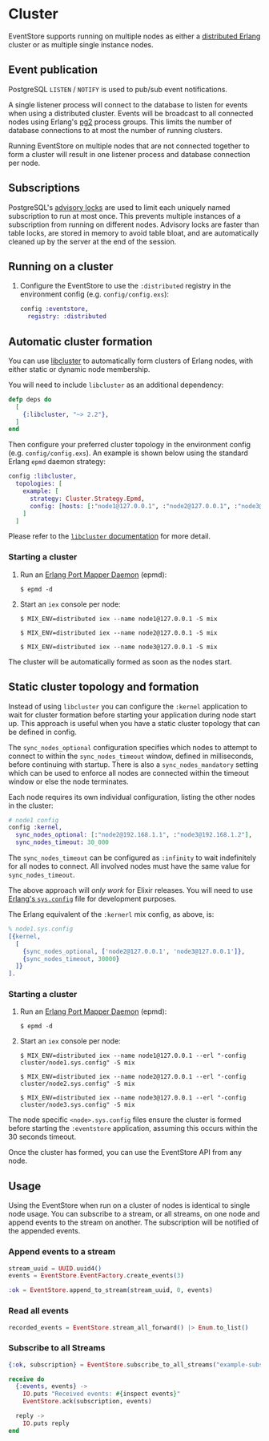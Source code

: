 # Cluster

EventStore supports running on multiple nodes as either a [distributed Erlang](http://erlang.org/doc/reference_manual/distributed.html) cluster or as multiple single instance nodes.

## Event publication

PostgreSQL `LISTEN` / `NOTIFY` is used to pub/sub event notifications.

A single listener process will connect to the database to listen for events when using a distributed cluster. Events will be broadcast to all connected nodes using Erlang's [pg2](http://erlang.org/doc/man/pg2.html) process groups. This limits the number of database connections to at most the number of running clusters.

Running EventStore on multiple nodes that are not connected together to form a cluster will result in one listener process and database connection per node.

## Subscriptions

PostgreSQL's [advisory locks](https://www.postgresql.org/docs/current/static/explicit-locking.html#ADVISORY-LOCKS) are used to limit each uniquely named subscription to run at most once. This prevents multiple instances of a subscription from running on different nodes. Advisory locks are faster than table locks, are stored in memory to avoid table bloat, and are automatically cleaned up by the server at the end of the session.

## Running on a cluster

1. Configure the EventStore to use the `:distributed` registry in the environment config (e.g. `config/config.exs`):

      ```elixir
      config :eventstore,
        registry: :distributed
      ```

## Automatic cluster formation

You can use [libcluster](https://github.com/bitwalker/libcluster) to automatically form clusters of Erlang nodes, with either static or dynamic node membership.

You will need to include `libcluster` as an additional dependency:

```elixir
defp deps do
  [
    {:libcluster, "~> 2.2"},
  ]
end
```

Then configure your preferred cluster topology in the environment config (e.g. `config/config.exs`). An example is shown below using the standard Erlang `epmd` daemon strategy:

```elixir
config :libcluster,
  topologies: [
    example: [
      strategy: Cluster.Strategy.Epmd,
      config: [hosts: [:"node1@127.0.0.1", :"node2@127.0.0.1", :"node3@127.0.0.1"]],
    ]
  ]
```

Please refer to the [`libcluster` documentation](https://hexdocs.pm/libcluster/) for more detail.

### Starting a cluster

  1. Run an [Erlang Port Mapper Daemon](http://erlang.org/doc/man/epmd.html) (epmd):

      ```console
      $ epmd -d
      ```

  2. Start an `iex` console per node:

      ```console
      $ MIX_ENV=distributed iex --name node1@127.0.0.1 -S mix
      ```

      ```console
      $ MIX_ENV=distributed iex --name node2@127.0.0.1 -S mix
      ```

      ```console
      $ MIX_ENV=distributed iex --name node3@127.0.0.1 -S mix
      ```

The cluster will be automatically formed as soon as the nodes start.     

## Static cluster topology and formation

Instead of using `libcluster` you can configure the `:kernel` application to wait for cluster formation before starting your application during node start up. This approach is useful when you have a static cluster topology that can be defined in config.

The `sync_nodes_optional` configuration specifies which nodes to attempt to connect to within the `sync_nodes_timeout` window, defined in milliseconds, before continuing with startup. There is also a `sync_nodes_mandatory` setting which can be used to enforce all nodes are connected within the timeout window or else the node terminates.

Each node requires its own individual configuration, listing the other nodes in the cluster:

```elixir
# node1 config
config :kernel,
  sync_nodes_optional: [:"node2@192.168.1.1", :"node3@192.168.1.2"],
  sync_nodes_timeout: 30_000
```

The `sync_nodes_timeout` can be configured as `:infinity` to wait indefinitely for all nodes to
connect. All involved nodes must have the same value for `sync_nodes_timeout`.

The above approach will *only work* for Elixir releases. You will need to use [Erlang's `sys.config`](http://erlang.org/doc/man/config.html) file for development purposes.

The Erlang equivalent of the `:kernerl` mix config, as above, is:

```erlang
% node1.sys.config
[{kernel,
  [
    {sync_nodes_optional, ['node2@127.0.0.1', 'node3@127.0.0.1']},
    {sync_nodes_timeout, 30000}
  ]}
].
```

### Starting a cluster

  1. Run an [Erlang Port Mapper Daemon](http://erlang.org/doc/man/epmd.html) (epmd):

      ```console
      $ epmd -d
      ```

  2. Start an `iex` console per node:

      ```console
      $ MIX_ENV=distributed iex --name node1@127.0.0.1 --erl "-config cluster/node1.sys.config" -S mix
      ```

      ```console
      $ MIX_ENV=distributed iex --name node2@127.0.0.1 --erl "-config cluster/node2.sys.config" -S mix
      ```

      ```console
      $ MIX_ENV=distributed iex --name node3@127.0.0.1 --erl "-config cluster/node3.sys.config" -S mix
      ```

The node specific `<node>.sys.config` files ensure the cluster is formed before starting the `:eventstore` application, assuming this occurs within the 30 seconds timeout.

Once the cluster has formed, you can use the EventStore API from any node.

## Usage

Using the EventStore when run on a cluster of nodes is identical to single node usage. You can subscribe to a stream, or all streams, on one node and append events to the stream on another. The subscription will be notified of the appended events.

### Append events to a stream

```elixir
stream_uuid = UUID.uuid4()
events = EventStore.EventFactory.create_events(3)

:ok = EventStore.append_to_stream(stream_uuid, 0, events)
```

### Read all events

```elixir
recorded_events = EventStore.stream_all_forward() |> Enum.to_list()
```

### Subscribe to all Streams

```elixir
{:ok, subscription} = EventStore.subscribe_to_all_streams("example-subscription", self(), start_from: :origin)

receive do
  {:events, events} ->
    IO.puts "Received events: #{inspect events}"
    EventStore.ack(subscription, events)

  reply ->
    IO.puts reply
end
```
